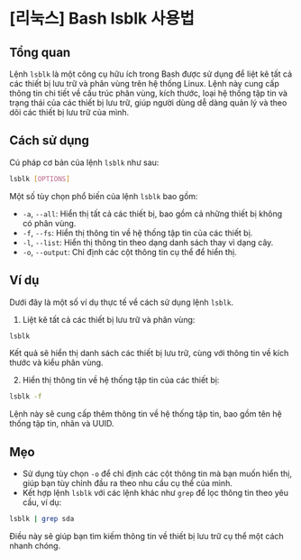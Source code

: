 # [리눅스] Bash lsblk 사용법

## Tổng quan
Lệnh `lsblk` là một công cụ hữu ích trong Bash được sử dụng để liệt kê tất cả các thiết bị lưu trữ và phân vùng trên hệ thống Linux. Lệnh này cung cấp thông tin chi tiết về cấu trúc phân vùng, kích thước, loại hệ thống tập tin và trạng thái của các thiết bị lưu trữ, giúp người dùng dễ dàng quản lý và theo dõi các thiết bị lưu trữ của mình.

## Cách sử dụng
Cú pháp cơ bản của lệnh `lsblk` như sau:

```bash
lsblk [OPTIONS]
```

Một số tùy chọn phổ biến của lệnh `lsblk` bao gồm:

- `-a`, `--all`: Hiển thị tất cả các thiết bị, bao gồm cả những thiết bị không có phân vùng.
- `-f`, `--fs`: Hiển thị thông tin về hệ thống tập tin của các thiết bị.
- `-l`, `--list`: Hiển thị thông tin theo dạng danh sách thay vì dạng cây.
- `-o`, `--output`: Chỉ định các cột thông tin cụ thể để hiển thị.

## Ví dụ
Dưới đây là một số ví dụ thực tế về cách sử dụng lệnh `lsblk`.

1. Liệt kê tất cả các thiết bị lưu trữ và phân vùng:

```bash
lsblk
```

Kết quả sẽ hiển thị danh sách các thiết bị lưu trữ, cùng với thông tin về kích thước và kiểu phân vùng.

2. Hiển thị thông tin về hệ thống tập tin của các thiết bị:

```bash
lsblk -f
```

Lệnh này sẽ cung cấp thêm thông tin về hệ thống tập tin, bao gồm tên hệ thống tập tin, nhãn và UUID.

## Mẹo
- Sử dụng tùy chọn `-o` để chỉ định các cột thông tin mà bạn muốn hiển thị, giúp bạn tùy chỉnh đầu ra theo nhu cầu cụ thể của mình.
- Kết hợp lệnh `lsblk` với các lệnh khác như `grep` để lọc thông tin theo yêu cầu, ví dụ:

```bash
lsblk | grep sda
```

Điều này sẽ giúp bạn tìm kiếm thông tin về thiết bị lưu trữ cụ thể một cách nhanh chóng.